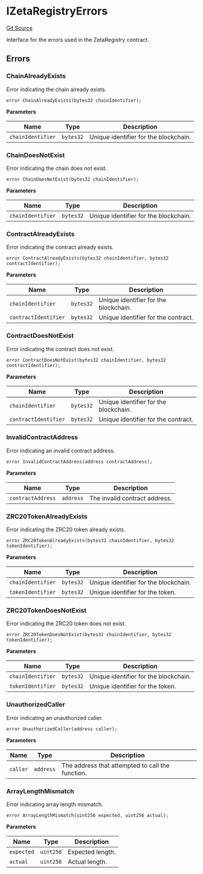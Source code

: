 # IZetaRegistryErrors
[Git Source](https://github.com/zeta-chain/protocol-contracts/blob/main/v2/v2/v2/v2/v2/v2/v2/v2/v2/v2/v2/v2/v2/v2/v2/v2/v2/v2/v2/v2/v2/v2/v2/v2/v2/v2/v2/v2/v2/v2/v2/v2/v2/v2/v2/v2/v2/v2/v2/v2/v2/v2/v2/v2/v2/v2/v2/contracts/zevm/interfaces/IZetaRegistry.sol)

Interface for the errors used in the ZetaRegistry contract.


## Errors
### ChainAlreadyExists
Error indicating the chain already exists.


```solidity
error ChainAlreadyExists(bytes32 chainIdentifier);
```

**Parameters**

|Name|Type|Description|
|----|----|-----------|
|`chainIdentifier`|`bytes32`|Unique identifier for the blockchain.|

### ChainDoesNotExist
Error indicating the chain does not exist.


```solidity
error ChainDoesNotExist(bytes32 chainIdentifier);
```

**Parameters**

|Name|Type|Description|
|----|----|-----------|
|`chainIdentifier`|`bytes32`|Unique identifier for the blockchain.|

### ContractAlreadyExists
Error indicating the contract already exists.


```solidity
error ContractAlreadyExists(bytes32 chainIdentifier, bytes32 contractIdentifier);
```

**Parameters**

|Name|Type|Description|
|----|----|-----------|
|`chainIdentifier`|`bytes32`|Unique identifier for the blockchain.|
|`contractIdentifier`|`bytes32`|Unique identifier for the contract.|

### ContractDoesNotExist
Error indicating the contract does not exist.


```solidity
error ContractDoesNotExist(bytes32 chainIdentifier, bytes32 contractIdentifier);
```

**Parameters**

|Name|Type|Description|
|----|----|-----------|
|`chainIdentifier`|`bytes32`|Unique identifier for the blockchain.|
|`contractIdentifier`|`bytes32`|Unique identifier for the contract.|

### InvalidContractAddress
Error indicating an invalid contract address.


```solidity
error InvalidContractAddress(address contractAddress);
```

**Parameters**

|Name|Type|Description|
|----|----|-----------|
|`contractAddress`|`address`|The invalid contract address.|

### ZRC20TokenAlreadyExists
Error indicating the ZRC20 token already exists.


```solidity
error ZRC20TokenAlreadyExists(bytes32 chainIdentifier, bytes32 tokenIdentifier);
```

**Parameters**

|Name|Type|Description|
|----|----|-----------|
|`chainIdentifier`|`bytes32`|Unique identifier for the blockchain.|
|`tokenIdentifier`|`bytes32`|Unique identifier for the token.|

### ZRC20TokenDoesNotExist
Error indicating the ZRC20 token does not exist.


```solidity
error ZRC20TokenDoesNotExist(bytes32 chainIdentifier, bytes32 tokenIdentifier);
```

**Parameters**

|Name|Type|Description|
|----|----|-----------|
|`chainIdentifier`|`bytes32`|Unique identifier for the blockchain.|
|`tokenIdentifier`|`bytes32`|Unique identifier for the token.|

### UnauthorizedCaller
Error indicating an unauthorized caller.


```solidity
error UnauthorizedCaller(address caller);
```

**Parameters**

|Name|Type|Description|
|----|----|-----------|
|`caller`|`address`|The address that attempted to call the function.|

### ArrayLengthMismatch
Error indicating array length mismatch.


```solidity
error ArrayLengthMismatch(uint256 expected, uint256 actual);
```

**Parameters**

|Name|Type|Description|
|----|----|-----------|
|`expected`|`uint256`|Expected length.|
|`actual`|`uint256`|Actual length.|

